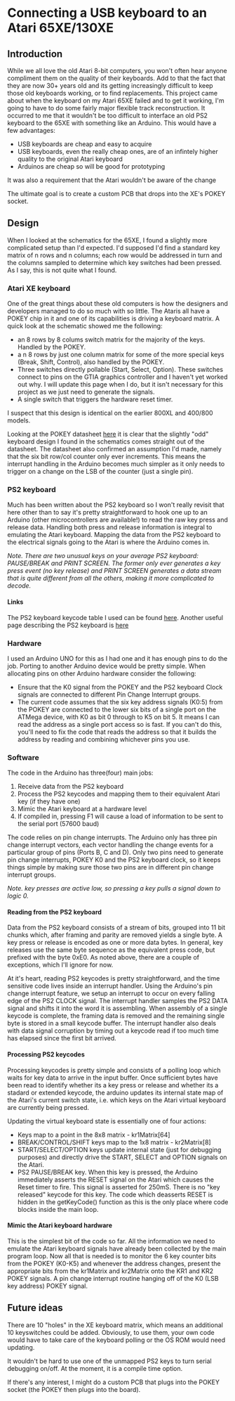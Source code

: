 # Connecting a USB keyboard to an Atari 65XE/130XE

## Introduction
While we all love the old Atari 8-bit computers, you won't often hear anyone
compliment them on the quality of their keyboards. Add to that the fact that
they are now 30+ years old and its getting increasingly difficult to keep
those old keyboards working, or to find replacements. This project came about
when the keyboard on my Atari 65XE failed and to get it working, I'm going
to have to do some fairly major flexible track reconstruction. It occurred
to me that it wouldn't be too difficult to interface an old PS2 keyboard
to the 65XE with something like an Arduino. This would have a few advantages:

 - USB keyboards are cheap and easy to acquire
 - USB keyboards, even the really cheap ones, are of an infintely higher quality to the original Atari keyboard
 - Arduinos are cheap so will be good for prototyping

It was also a requirement that the Atari wouldn't be aware of the change

The ultimate goal is to create a custom PCB that drops into the XE's POKEY socket.

## Design
When I looked at the schematics for the 65XE, I found a slightly more
complicated setup than I'd expected. I'd supposed I'd find a standard key
matrix of n rows and n columns; each row would be addressed in turn and
the columns sampled to determine which key switches had been pressed.
As I say, this is not quite what I found.

### Atari XE keyboard
One of the great things about these old computers is how the designers and
developers managed to do so much with so little. The Ataris all have a
POKEY chip in it and one of its capabilities is driving a keyboard matrix.
A quick look at the schematic showed me the following:

 - an 8 rows by 8 colums switch matrix for the majority of the keys. Handled by the POKEY.
 - a n 8 rows by just one column matrix for some of the more special keys (Break, Shift, Control), also handled by the POKEY.
 - Three switches directly pollable (Start, Select, Option). These switches connect to pins on the GTIA graphics controller and I haven't yet worked out why. I will update this page when I do, but it isn't necessary for this project as we just need to generate the signals.
 - A single switch that triggers the hardware reset timer.
 
I suspect that this design is identical on the earlier 800XL and 400/800 models.

Looking at the POKEY datasheet [here](http://krap.pl/mirrorz/atari/homepage.ntlworld.com/kryten_droid/Atari/800XL/atari_hw/pokey.htm)
it is clear that the slightly "odd" keyboard design I found in the schematics
comes straight out of the datasheet. The datasheet also confirmed an
assumption I'd made, namely that the six bit row/col counter only ever increments.
This means the interrupt handling in the Arduino becomes much simpler as it only
needs to trigger on a change on the LSB of the counter (just a single pin).

### PS2 keyboard
Much has been written about the PS2 keyboard so I won't really revisit that here
other than to say it's pretty straightforward to hook one up to an Arduino
(other microcontrollers are available!) to read the raw key press and release
data. Handling both press and release information is integral to emulating
the Atari keyboard. Mapping the data from the PS2 keyboard to the electrical
signals going to the Atari is where the Arduino comes in.

_Note. There are two unusual keys on your average PS2 keyboard: PAUSE/BREAK and
PRINT SCREEN. The former only ever generates a key press event (no key release)
and PRINT SCREEN generates a data stream that is quite different from all the
others, making it more complicated to decode._

#### Links
The PS2 keyboard keycode table I used can be found [here](http://www.computer-engineering.org/ps2keyboard/scancodes2.html). Another useful page describing the PS2 keyboard is [here](http://www.computer-engineering.org/ps2protocol/)

### Hardware
I used an Arduino UNO for this as I had one and it has enough pins to do the job. Porting
to another Arduino device would be pretty simple. When allocating pins on other Arduino hardware
consider the following:

 * Ensure that the K0 signal from the POKEY and the PS2 keyboard Clock signals are connected to different Pin Change Interrupt groups.
 * The current code assumes that the six key address signals (K0:5) from the POKEY are connected to the lower six bits of a single port on the ATMega device, with K0 as bit 0 through to K5 on bit 5. It means I can read the address as a single port access so is fast. If you can't do this, you'll need to fix the code that reads the address so that it builds the address by reading and combining whichever pins you use.
 
### Software
The code in the Arduino has three(four) main jobs:

 1. Receive data from the PS2 keyboard
 1. Process the PS2 keycodes and mapping them to their equivalent Atari key (if they have one)
 1. Mimic the Atari keyboard at a hardware level
 1. If compiled in, pressing F1 will cause a load of information to be sent to the serial port (57600 baud)

The code relies on pin change interrupts. The
Arduino only has three pin change interrupt vectors, each
vector handling the change events for a particular group of pins (Ports B, C and D).
Only two pins need to generate pin change interrupts, POKEY K0 and the PS2 keyboard clock, so it
keeps things simple by making sure those two pins are in different pin change interrupt
groups.

_Note. key presses are active low, so pressing a key pulls a signal down to logic 0._

#### Reading from the PS2 keyboard
Data from the PS2 keyboard consists of a stream of bits, grouped into 11 bit chunks which,
after framing and parity are removed yields a single byte. A key press or release is encoded
as one or more data bytes. In general, key releases use the same byte sequence as the
equivalent press code, but prefixed with the byte 0xE0. As noted above,
there are a couple of exceptions, which I'll ignore for now.

At it's heart, reading PS2 keycodes is pretty straightforward, and the time sensitive code
lives inside an interrupt handler. Using the Arduino's pin change interrupt feature, we
setup an interrupt to occur on every falling edge of the PS2 CLOCK signal. The interrupt
handler samples the PS2 DATA signal and shifts it into the word it is assembling. When
assembly of a single keycode is complete, the framing data is removed and the remaining
single byte is stored in a small keycode buffer. The interrupt handler also deals with
data signal corruption by timing out a keycode read if too much time has elapsed since
the first bit arrived.

#### Processing PS2 keycodes
Processing keycodes is pretty simple and consists of a polling loop which waits for
key data to arrive in the input buffer. Once sufficient bytes have been read to identify
whether its a key press or release and whether its a stadard or extended keycode, the arduino
updates its internal state map of the Atari's current switch state, i.e. which keys on
the Atari virtual keyboard are currently being pressed.

Updating the virtual keyboard state is essentially one of four actions:
 * Keys map to a point in the 8x8 matrix - kr1Matrix[64]
 * BREAK/CONTROL/SHIFT keys map to the 1x8 matrix - kr2Matrix[8]
 * START/SELECT/OPTION keys update internal state (just for debugging purposes) and directly drive the START, SELECT and OPTION signals on the Atari.
 * PS2 PAUSE/BREAK key. When this key is pressed, the Arduino immediately
asserts the RESET signal on the Atari which causes the Reset timer to fire. This signal
is asserted for 250mS. There is no "key released" keycode for this key. The code
which deasserts RESET is hidden in the getKeyCode() function as this is the only
place where code blocks inside the main loop.


#### Mimic the Atari keyboard hardware
This is the simplest bit of the code so far. All the information we need to emulate
the Atari keyboard signals have already been collected by the main program loop. Now
all that is needed is to monitor the 6 key counter bits from the POKEY (K0-K5) and
whenever the address changes, present the appropriate bits from the kr1Matrix and
kr2Matrix onto the KR1 and KR2 POKEY signals. A pin change interrupt routine hanging
off of the K0 (LSB key address) POKEY signal.

## Future ideas
There are 10 "holes" in the XE keyboard matrix, which means an additional 10 keyswitches
could be added. Obviously, to use them, your own code would have to take care of the
keyboard polling or the OS ROM would need updating.

It wouldn't be hard to use one of the unmapped PS2 keys to turn serial debugging on/off.
At the moment, it is a compile time option.

If there's any interest, I might do a custom PCB that plugs into the POKEY socket
(the POKEY then plugs into the board).
